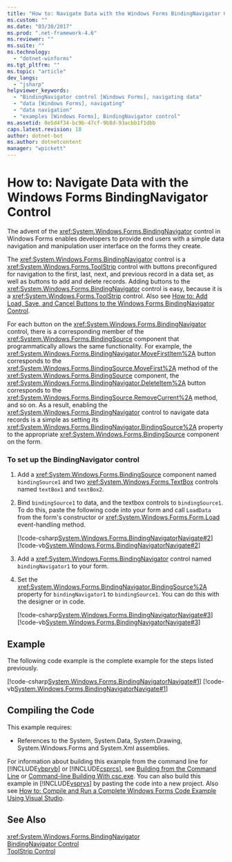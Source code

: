 ```yaml
---
title: "How to: Navigate Data with the Windows Forms BindingNavigator Control | Microsoft Docs"
ms.custom: ""
ms.date: "03/30/2017"
ms.prod: ".net-framework-4.6"
ms.reviewer: ""
ms.suite: ""
ms.technology: 
  - "dotnet-winforms"
ms.tgt_pltfrm: ""
ms.topic: "article"
dev_langs: 
  - "jsharp"
helpviewer_keywords: 
  - "BindingNavigator control [Windows Forms], navigating data"
  - "data [Windows Forms], navigating"
  - "data navigation"
  - "examples [Windows Forms], BindingNavigator control"
ms.assetid: 0e5d4f34-bc9b-47cf-9b8d-93acbb1f1dbb
caps.latest.revision: 18
author: dotnet-bot
ms.author: dotnetcontent
manager: "wpickett"
---
```

# How to: Navigate Data with the Windows Forms BindingNavigator Control
The advent of the <xref:System.Windows.Forms.BindingNavigator> control in Windows Forms enables developers to provide end users with a simple data navigation and manipulation user interface on the forms they create.  
  
 The <xref:System.Windows.Forms.BindingNavigator> control is a <xref:System.Windows.Forms.ToolStrip> control with buttons preconfigured for navigation to the first, last, next, and previous record in a data set, as well as buttons to add and delete records. Adding buttons to the <xref:System.Windows.Forms.BindingNavigator> control is easy, because it is a <xref:System.Windows.Forms.ToolStrip> control.  Also see [How to: Add Load, Save, and Cancel Buttons to the Windows Forms BindingNavigator Control](http://msdn.microsoft.com/library/safa4957\(v=vs.110\)).  
  
 For each button on the <xref:System.Windows.Forms.BindingNavigator> control, there is a corresponding member of the <xref:System.Windows.Forms.BindingSource> component that programmatically allows the same functionality. For example, the <xref:System.Windows.Forms.BindingNavigator.MoveFirstItem%2A> button corresponds to the <xref:System.Windows.Forms.BindingSource.MoveFirst%2A> method of the <xref:System.Windows.Forms.BindingSource> component, the <xref:System.Windows.Forms.BindingNavigator.DeleteItem%2A> button corresponds to the <xref:System.Windows.Forms.BindingSource.RemoveCurrent%2A> method, and so on. As a result, enabling the <xref:System.Windows.Forms.BindingNavigator> control to navigate data records is a simple as setting its <xref:System.Windows.Forms.BindingNavigator.BindingSource%2A> property to the appropriate <xref:System.Windows.Forms.BindingSource> component on the form.  
  
### To set up the BindingNavigator control  
  
1.  Add a <xref:System.Windows.Forms.BindingSource> component named `bindingSource1` and two <xref:System.Windows.Forms.TextBox> controls named `textBox1` and `textBox2`.  
  
2.  Bind `bindingSource1` to data, and the textbox controls to `bindingSource1`. To do this, paste the following code into your form and call `LoadData` from the form's constructor or <xref:System.Windows.Forms.Form.Load> event-handling method.  
  
     [!code-csharp[System.Windows.Forms.BindingNavigatorNavigate#2](../../../../samples/snippets/csharp/VS_Snippets_Winforms/System.Windows.Forms.BindingNavigatorNavigate/CS/Form1.cs#2)]
     [!code-vb[System.Windows.Forms.BindingNavigatorNavigate#2](../../../../samples/snippets/visualbasic/VS_Snippets_Winforms/System.Windows.Forms.BindingNavigatorNavigate/VB/Form1.vb#2)]  
  
3.  Add a <xref:System.Windows.Forms.BindingNavigator> control named `bindingNavigator1` to your form.  
  
4.  Set the <xref:System.Windows.Forms.BindingNavigator.BindingSource%2A> property for `bindingNavigator1` to `bindingSource1`. You can do this with the designer or in code.  
  
     [!code-csharp[System.Windows.Forms.BindingNavigatorNavigate#3](../../../../samples/snippets/csharp/VS_Snippets_Winforms/System.Windows.Forms.BindingNavigatorNavigate/CS/Form1.cs#3)]
     [!code-vb[System.Windows.Forms.BindingNavigatorNavigate#3](../../../../samples/snippets/visualbasic/VS_Snippets_Winforms/System.Windows.Forms.BindingNavigatorNavigate/VB/Form1.vb#3)]  
  
## Example  
 The following code example is the complete example for the steps listed previously.  
  
 [!code-csharp[System.Windows.Forms.BindingNavigatorNavigate#1](../../../../samples/snippets/csharp/VS_Snippets_Winforms/System.Windows.Forms.BindingNavigatorNavigate/CS/Form1.cs#1)]
 [!code-vb[System.Windows.Forms.BindingNavigatorNavigate#1](../../../../samples/snippets/visualbasic/VS_Snippets_Winforms/System.Windows.Forms.BindingNavigatorNavigate/VB/Form1.vb#1)]  
  
## Compiling the Code  
 This example requires:  
  
-   References to the System, System.Data, System.Drawing, System.Windows.Forms and System.Xml assemblies.  
  
 For information about building this example from the command line for [!INCLUDE[vbprvb](../../../../includes/vbprvb-md.md)] or [!INCLUDE[csprcs](../../../../includes/csprcs-md.md)], see [Building from the Command Line](~/docs/visual-basic/reference/command-line-compiler/building-from-the-command-line.md) or [Command-line Building With csc.exe](~/docs/csharp/language-reference/compiler-options/command-line-building-with-csc-exe.md). You can also build this example in [!INCLUDE[vsprvs](../../../../includes/vsprvs-md.md)] by pasting the code into a new project.  Also see [How to: Compile and Run a Complete Windows Forms Code Example Using Visual Studio](http://msdn.microsoft.com/library/Bb129228\(v=vs.110\)).  
  
## See Also  
 <xref:System.Windows.Forms.BindingNavigator>   
 [BindingNavigator Control](../../../../docs/framework/winforms/controls/bindingnavigator-control-windows-forms.md)   
 [ToolStrip Control](../../../../docs/framework/winforms/controls/toolstrip-control-windows-forms.md)